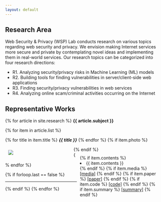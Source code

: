 ```yaml
---
layout: default
---
```

<style>
  div.row {
    width: 100%
    display: flex;
  }
  
  div.left {
    width: 30%;
    float: left;
  }  
  
  div.left {
    width: 60%;
    float: right;
  }
</style>


## Research Area
Web Security & Privacy (WSP) Lab  conducts research on various topics regarding web 
security and privacy. We envision making Internet services more secure and private
by contemplating novel ideas and implementing them in real-world services.
Our research topics can be categorized into four research directions:

- R1. Analyzing security/privacy risks in Machine Learning (ML) models
- R2. Building tools for finding vulnerabilities in server/client-side web applications
- R3. Finding security/privacy vulnerabilities in web services
- R4. Analyzing online scam/criminal activities  occurring on the Internet

## Representative Works
  {% for article in site.research %}
  <strong> {{ article.subject }} </strong>
  <br>
    
  {% for item in article.list %}
  
  {% for title in item.title %}
    <strong><i>{{ title }}</i></strong>
  {% endfor %}
  {% if item.photo %} 
    <div style="float:left;width:40%;padding:10px">
     <img src = "{{item.photo}}">
   </div>
   {% endif %}
      
   <div style="float:right;width:50%;padding:10px">
   {% if item.contents %}
   <li>{{ item.contents }}</li>
   {% endif %}
   {% if item.media %}
     <a href="{{ item.media }}">[media]</a>
   {% endif %}
   {% if item.paper %}
     <a href="{{ item.paper }}">[paper]</a>
   {% endif %}
   {% if item.code %}
     <a href="{{ item.code }}">[code]</a>
   {% endif %}
   {% if item.summary %}
     <a href="{{ item.summary }}">[summary]</a>
   {% endif %}
   </div>
  <br>
  {% endfor %}

  
{% if forloop.last == false %} <hr> {% endif %}
{% endfor %}      

<!--
<div class="posts">
  {% for post in site.posts %}
    <article class="post">
-->
<!--
      <h3><a href="{{ site.baseurl }}{{ post.url }}">{{ post.title }}</a></h3>
      <div class="entry">
        {{ post.excerpt }}
      </div>
-->
<!--
      <a href="{{ site.baseurl }}{{ post.url }}" class="read-more">Read More</a>
      -->
<!--
    </article>
  {% endfor %}
</div>
-->

